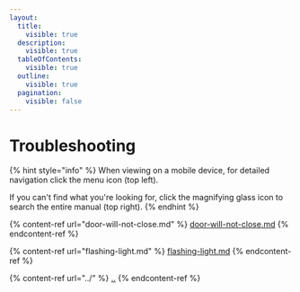 ```yaml
---
layout:
  title:
    visible: true
  description:
    visible: true
  tableOfContents:
    visible: true
  outline:
    visible: true
  pagination:
    visible: false
---
```


# Troubleshooting

{% hint style="info" %}
When viewing on a mobile device, for detailed navigation click the menu icon (top left).&#x20;

If you can't find what you're looking for, click the magnifying glass icon to search the entire manual (top right).
{% endhint %}

{% content-ref url="door-will-not-close.md" %}
[door-will-not-close.md](door-will-not-close.md)
{% endcontent-ref %}

{% content-ref url="flashing-light.md" %}
[flashing-light.md](flashing-light.md)
{% endcontent-ref %}

{% content-ref url="../" %}
[..](../)
{% endcontent-ref %}

